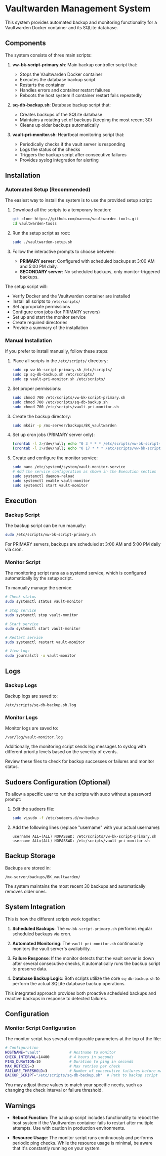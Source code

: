 # Vaultwarden Management System

This system provides automated backup and monitoring functionality for a Vaultwarden Docker container and its SQLite database.

## Components

The system consists of three main scripts:

1. **vw-bk-script-primary.sh**: Main backup controller script that:
   - Stops the Vaultwarden Docker container
   - Executes the database backup script
   - Restarts the container
   - Handles errors and container restart failures
   - Reboots the host system if container restart fails repeatedly

2. **sq-db-backup.sh**: Database backup script that:
   - Creates backups of the SQLite database
   - Maintains a rotating set of backups (keeping the most recent 30)
   - Cleans up older backups automatically

3. **vault-pri-monitor.sh**: Heartbeat monitoring script that:
   - Periodically checks if the vault server is responding
   - Logs the status of the checks
   - Triggers the backup script after consecutive failures
   - Provides syslog integration for alerting

## Installation

### Automated Setup (Recommended)

The easiest way to install the system is to use the provided setup script:

1. Download all the scripts to a temporary location:
   ```bash
   git clone https://github.com/mareox/vaultwarden-tools.git
   cd vaultwarden-tools
   ```

2. Run the setup script as root:
   ```bash
   sudo ./vaultwarden-setup.sh
   ```

3. Follow the interactive prompts to choose between:
   - **PRIMARY server**: Configured with scheduled backups at 3:00 AM and 5:00 PM daily.
   - **SECONDARY server**: No scheduled backups, only monitor-triggered backups.

The setup script will:
- Verify Docker and the Vaultwarden container are installed
- Install all scripts to `/etc/scripts/`
- Set appropriate permissions
- Configure cron jobs (for PRIMARY servers)
- Set up and start the monitor service
- Create required directories
- Provide a summary of the installation

### Manual Installation

If you prefer to install manually, follow these steps:

1. Place all scripts in the `/etc/scripts/` directory:
   ```bash
   sudo cp vw-bk-script-primary.sh /etc/scripts/
   sudo cp sq-db-backup.sh /etc/scripts/
   sudo cp vault-pri-monitor.sh /etc/scripts/
   ```

2. Set proper permissions:
   ```bash
   sudo chmod 700 /etc/scripts/vw-bk-script-primary.sh
   sudo chmod 700 /etc/scripts/sq-db-backup.sh
   sudo chmod 700 /etc/scripts/vault-pri-monitor.sh
   ```

3. Create the backup directory:
   ```bash
   sudo mkdir -p /mx-server/backups/BK_vaultwarden
   ```

4. Set up cron jobs (PRIMARY server only):
   ```bash
   (crontab -l 2>/dev/null; echo "0 3 * * * /etc/scripts/vw-bk-script-primary.sh") | crontab -
   (crontab -l 2>/dev/null; echo "0 17 * * * /etc/scripts/vw-bk-script-primary.sh") | crontab -
   ```

5. Create and configure the monitor service:
   ```bash
   sudo nano /etc/systemd/system/vault-monitor.service
   # Add the service configuration as shown in the Execution section
   sudo systemctl daemon-reload
   sudo systemctl enable vault-monitor
   sudo systemctl start vault-monitor
   ```

## Execution

### Backup Script

The backup script can be run manually:
```bash
sudo /etc/scripts/vw-bk-script-primary.sh
```

For PRIMARY servers, backups are scheduled at 3:00 AM and 5:00 PM daily via cron.

### Monitor Script

The monitoring script runs as a systemd service, which is configured automatically by the setup script.

To manually manage the service:

```bash
# Check status
sudo systemctl status vault-monitor

# Stop service
sudo systemctl stop vault-monitor

# Start service
sudo systemctl start vault-monitor

# Restart service
sudo systemctl restart vault-monitor

# View logs
sudo journalctl -u vault-monitor
```

## Logs

### Backup Logs
Backup logs are saved to:
```
/etc/scripts/sq-db-backup.sh.log
```

### Monitor Logs
Monitor logs are saved to:
```
/var/log/vault-monitor.log
```

Additionally, the monitoring script sends log messages to syslog with different priority levels based on the severity of events.

Review these files to check for backup successes or failures and monitor status.

## Sudoers Configuration (Optional)

To allow a specific user to run the scripts with sudo without a password prompt:

1. Edit the sudoers file:
   ```bash
   sudo visudo -f /etc/sudoers.d/vw-backup
   ```

2. Add the following lines (replace "username" with your actual username):
   ```
   username ALL=(ALL) NOPASSWD: /etc/scripts/vw-bk-script-primary.sh
   username ALL=(ALL) NOPASSWD: /etc/scripts/vault-pri-monitor.sh
   ```

## Backup Storage

Backups are stored in:
```
/mx-server/backups/BK_vaultwarden/
```

The system maintains the most recent 30 backups and automatically removes older ones.

## System Integration

This is how the different scripts work together:

1. **Scheduled Backups**: The `vw-bk-script-primary.sh` performs regular scheduled backups via cron.

2. **Automated Monitoring**: The `vault-pri-monitor.sh` continuously monitors the vault server's availability.

3. **Failure Response**: If the monitor detects that the vault server is down after several consecutive checks, it automatically runs the backup script to preserve data.

4. **Database Backup Logic**: Both scripts utilize the core `sq-db-backup.sh` to perform the actual SQLite database backup operations.

This integrated approach provides both proactive scheduled backups and reactive backups in response to detected failures.

## Configuration

### Monitor Script Configuration

The monitor script has several configurable parameters at the top of the file:

```bash
# Configuration
HOSTNAME="vault"             # Hostname to monitor
CHECK_INTERVAL=14400         # 4 hours in seconds
PING_DURATION=10             # Duration to ping in seconds
MAX_RETRIES=3                # Max retries per check
FAILURE_THRESHOLD=3          # Number of consecutive failures before marked down
BACKUP_SCRIPT="/etc/scripts/sq-db-backup.sh"  # Path to backup script
```

You may adjust these values to match your specific needs, such as changing the check interval or failure threshold.

## Warnings

- **Reboot Function**: The backup script includes functionality to reboot the host system if the Vaultwarden container fails to restart after multiple attempts. Use with caution in production environments.

- **Resource Usage**: The monitor script runs continuously and performs periodic ping checks. While the resource usage is minimal, be aware that it's constantly running on your system.
